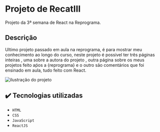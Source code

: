 # Projeto de RecatIII 
Projeto da 3ª semana  de React na Reprograma.

## Descrição 
Ultimo projeto passado em aula na reprograma, é para mostrar meu conhecimento ao longo do curso, neste projeto é possivel ter três páginas inteiras , uma sobre a autora do projeto , outra página sobre os meus projetos feito aṕos a {reprograma} e o outro são comentários que foi ensinado em aula, tudo feito com React.

![ilustração do projeto](./src/assets/projeto3.gif)

## ✔️ Tecnologias utilizadas

- ``HTML``
- ``CSS``
- ``JavaScript``
- ``ReactJS``

